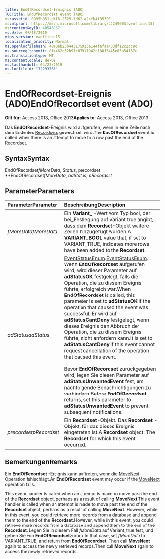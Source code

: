 ```yaml
---
title: EndOfRecordset-Ereignis (ADO)
TOCTitle: EndOfRecordset event (ADO)
ms:assetid: 8995b851-dff6-2525-1d62-a2cfb4f95393
ms:mtpsurl: https://msdn.microsoft.com/library/JJ249603(v=office.15)
ms:contentKeyID: 48546167
ms.date: 09/18/2015
mtps_version: v=office.15
localization_priority: Normal
ms.openlocfilehash: 48e0eb25b443175013a144fafaa433df12c2cc9c
ms.sourcegitcommit: 8fe462c32b91c87911942c188f3445e85a54137c
ms.translationtype: MT
ms.contentlocale: de-DE
ms.lasthandoff: 04/23/2019
ms.locfileid: "32293560"
---
```

# <a name="endofrecordset-event-ado"></a><span data-ttu-id="bc032-102">EndOfRecordset-Ereignis (ADO)</span><span class="sxs-lookup"><span data-stu-id="bc032-102">EndOfRecordset event (ADO)</span></span>

<span data-ttu-id="bc032-103">**Gilt für**: Access 2013, Office 2013</span><span class="sxs-lookup"><span data-stu-id="bc032-103">**Applies to**: Access 2013, Office 2013</span></span>

<span data-ttu-id="bc032-104">Das **EndOfRecordset**-Ereignis wird aufgerufen, wenn in eine Zeile nach dem Ende des [Recordsets](recordset-object-ado.md) gewechselt wird.</span><span class="sxs-lookup"><span data-stu-id="bc032-104">The **EndOfRecordset** event is called when there is an attempt to move to a row past the end of the [Recordset](recordset-object-ado.md).</span></span>

## <a name="syntax"></a><span data-ttu-id="bc032-105">Syntax</span><span class="sxs-lookup"><span data-stu-id="bc032-105">Syntax</span></span>

<span data-ttu-id="bc032-106">EndOfRecordset*fMoreData*, *Status*, precordset \*\*</span><span class="sxs-lookup"><span data-stu-id="bc032-106">EndOfRecordset*fMoreData*, *adStatus*, *pRecordset*</span></span>

## <a name="parameters"></a><span data-ttu-id="bc032-107">Parameter</span><span class="sxs-lookup"><span data-stu-id="bc032-107">Parameters</span></span>

|<span data-ttu-id="bc032-108">Parameter</span><span class="sxs-lookup"><span data-stu-id="bc032-108">Parameter</span></span>|<span data-ttu-id="bc032-109">Beschreibung</span><span class="sxs-lookup"><span data-stu-id="bc032-109">Description</span></span>|
|:--------|:----------|
|<span data-ttu-id="bc032-110">*fMoreData*</span><span class="sxs-lookup"><span data-stu-id="bc032-110">*fMoreData*</span></span> |<span data-ttu-id="bc032-111">Ein **Variant\_** -Wert vom Typ bool, der bei\_Festlegung auf Variant true angibt, dass dem **Recordset**-Objekt weitere Zeilen hinzugefügt wurden.</span><span class="sxs-lookup"><span data-stu-id="bc032-111">A **VARIANT\_BOOL** value that, if set to VARIANT\_TRUE, indicates more rows have been added to the **Recordset**.</span></span>|
|<span data-ttu-id="bc032-112">*adStatus*</span><span class="sxs-lookup"><span data-stu-id="bc032-112">*adStatus*</span></span> |<span data-ttu-id="bc032-113">[EventStatusEnum](eventstatusenum.md).</span><span class="sxs-lookup"><span data-stu-id="bc032-113">[EventStatusEnum](eventstatusenum.md).</span></span> <span data-ttu-id="bc032-114">Wenn **EndOfRecordset** aufgerufen wird, wird dieser Parameter auf **adStatusOK** festgelegt, falls die Operation, die zu diesem Ereignis führte, erfolgreich war.</span><span class="sxs-lookup"><span data-stu-id="bc032-114">When **EndOfRecordset** is called, this parameter is set to **adStatusOK** if the operation that caused the event was successful.</span></span> <span data-ttu-id="bc032-115">Er wird auf **adStatusCantDeny** festgelegt, wenn dieses Ereignis den Abbruch der Operation, die zu diesem Ereignis führte, nicht anfordern kann.</span><span class="sxs-lookup"><span data-stu-id="bc032-115">It is set to **adStatusCantDeny** if this event cannot request cancellation of the operation that caused this event.</span></span><br/><br/><span data-ttu-id="bc032-116">Bevor **EndOfRecordset** zurückgegeben wird, legen Sie diesen Parameter auf **adStatusUnwantedEvent** fest, um nachfolgende Benachrichtigungen zu verhindern.</span><span class="sxs-lookup"><span data-stu-id="bc032-116">Before **EndOfRecordset** returns, set this parameter to **adStatusUnwantedEvent** to prevent subsequent notifications.</span></span>|
|<span data-ttu-id="bc032-117">*precordset*</span><span class="sxs-lookup"><span data-stu-id="bc032-117">*pRecordset*</span></span> | <span data-ttu-id="bc032-p102">Ein **Recordset**-Objekt. Das **Recordset** -Objekt, für das dieses Ereignis eingetreten ist.</span><span class="sxs-lookup"><span data-stu-id="bc032-p102">A **Recordset** object. The **Recordset** for which this event occurred.</span></span>|

## <a name="remarks"></a><span data-ttu-id="bc032-120">Bemerkungen</span><span class="sxs-lookup"><span data-stu-id="bc032-120">Remarks</span></span>

<span data-ttu-id="bc032-121">Ein **EndOfRecordset** -Ereignis kann auftreten, wenn die [MoveNext](movefirst-movelast-movenext-and-moveprevious-methods-ado.md)-Operation fehlschlägt.</span><span class="sxs-lookup"><span data-stu-id="bc032-121">An **EndOfRecordset** event may occur if the [MoveNext](movefirst-movelast-movenext-and-moveprevious-methods-ado.md) operation fails.</span></span>

<span data-ttu-id="bc032-122">This event handler is called when an attempt is made to move past the end of the **Recordset** object, perhaps as a result of calling **MoveNext**.</span><span class="sxs-lookup"><span data-stu-id="bc032-122">This event handler is called when an attempt is made to move past the end of the **Recordset** object, perhaps as a result of calling **MoveNext**.</span></span> <span data-ttu-id="bc032-123">However, while in this event, you could retrieve more records from a database and append them to the end of the **Recordset**.</span><span class="sxs-lookup"><span data-stu-id="bc032-123">However, while in this event, you could retrieve more records from a database and append them to the end of the **Recordset**.</span></span> <span data-ttu-id="bc032-124">Legen Sie in diesem Fall *fMoreData* auf Variant\_true fest, und geben Sie von **EndOfRecordset**zurück.</span><span class="sxs-lookup"><span data-stu-id="bc032-124">In that case, set *fMoreData* to VARIANT\_TRUE, and return from **EndOfRecordset**.</span></span> <span data-ttu-id="bc032-125">Then call **MoveNext** again to access the newly retrieved records.</span><span class="sxs-lookup"><span data-stu-id="bc032-125">Then call **MoveNext** again to access the newly retrieved records.</span></span>


